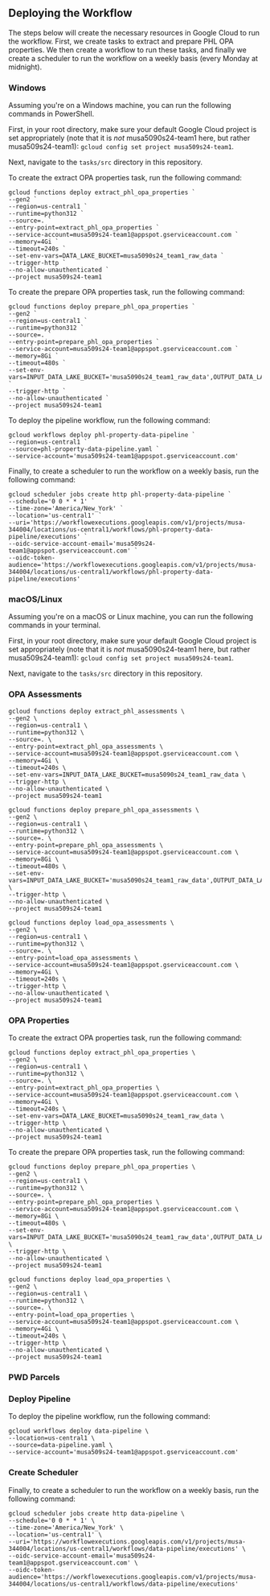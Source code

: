 ## Deploying the Workflow

The steps below will create the necessary resources in Google Cloud to run the workflow. First, we create tasks to extract and prepare PHL OPA properties. We then create a workflow to run these tasks, and finally we create a scheduler to run the workflow on a weekly basis (every Monday at midnight).

### Windows
Assuming you're on a Windows machine, you can run the following commands in PowerShell.

First, in your root directory, make sure your default Google Cloud project is set appropriately (note that it is *not* musa5090s24-team1 here, but rather musa509s24-team1): `gcloud config set project musa509s24-team1`.

Next, navigate to the `tasks/src` directory in this repository.

To create the extract OPA properties task, run the following command:

```shell
gcloud functions deploy extract_phl_opa_properties `
--gen2 `
--region=us-central1 `
--runtime=python312 `
--source=. `
--entry-point=extract_phl_opa_properties `
--service-account=musa509s24-team1@appspot.gserviceaccount.com `
--memory=4Gi `
--timeout=240s `
--set-env-vars=DATA_LAKE_BUCKET=musa5090s24_team1_raw_data `
--trigger-http `
--no-allow-unauthenticated `
--project musa509s24-team1
```

To create the prepare OPA properties task, run the following command:

```shell
gcloud functions deploy prepare_phl_opa_properties `
--gen2 `
--region=us-central1 `
--runtime=python312 `
--source=. `
--entry-point=prepare_phl_opa_properties `
--service-account=musa509s24-team1@appspot.gserviceaccount.com `
--memory=8Gi `
--timeout=480s `
--set-env-vars=INPUT_DATA_LAKE_BUCKET='musa5090s24_team1_raw_data',OUTPUT_DATA_LAKE_BUCKET='musa5090s24_team1_prepared_data' `
--trigger-http `
--no-allow-unauthenticated `
--project musa509s24-team1
```

To deploy the pipeline workflow, run the following command:

```shell
gcloud workflows deploy phl-property-data-pipeline `
--region=us-central1 `
--source=phl-property-data-pipeline.yaml `
--service-account='musa509s24-team1@appspot.gserviceaccount.com'
```

Finally, to create a scheduler to run the workflow on a weekly basis, run the following command:

```shell
gcloud scheduler jobs create http phl-property-data-pipeline `
--schedule='0 0 * * 1' `
--time-zone='America/New_York' `
--location='us-central1' `
--uri='https://workflowexecutions.googleapis.com/v1/projects/musa-344004/locations/us-central1/workflows/phl-property-data-pipeline/executions' `
--oidc-service-account-email='musa509s24-team1@appspot.gserviceaccount.com' `
--oidc-token-audience='https://workflowexecutions.googleapis.com/v1/projects/musa-344004/locations/us-central1/workflows/phl-property-data-pipeline/executions'
```

### macOS/Linux

Assuming you're on a macOS or Linux machine, you can run the following commands in your terminal.

First, in your root directory, make sure your default Google Cloud project is set appropriately (note that it is *not* musa5090s24-team1 here, but rather musa509s24-team1): `gcloud config set project musa509s24-team1`.

Next, navigate to the `tasks/src` directory in this repository.

### OPA Assessments

```shell
gcloud functions deploy extract_phl_assessments \
--gen2 \
--region=us-central1 \
--runtime=python312 \
--source=. \
--entry-point=extract_phl_opa_assessments \
--service-account=musa509s24-team1@appspot.gserviceaccount.com \
--memory=4Gi \
--timeout=240s \
--set-env-vars=INPUT_DATA_LAKE_BUCKET=musa5090s24_team1_raw_data \
--trigger-http \
--no-allow-unauthenticated \
--project musa509s24-team1
```

```shell
gcloud functions deploy prepare_phl_opa_assessments \
--gen2 \
--region=us-central1 \
--runtime=python312 \
--source=. \
--entry-point=prepare_phl_opa_assessments \
--service-account=musa509s24-team1@appspot.gserviceaccount.com \
--memory=8Gi \
--timeout=480s \
--set-env-vars=INPUT_DATA_LAKE_BUCKET='musa5090s24_team1_raw_data',OUTPUT_DATA_LAKE_BUCKET='musa5090s24_team1_prepared_data' \
--trigger-http \
--no-allow-unauthenticated \
--project musa509s24-team1
```

```shell
gcloud functions deploy load_opa_assessments \
--gen2 \
--region=us-central1 \
--runtime=python312 \
--source=. \
--entry-point=load_opa_assessments \
--service-account=musa509s24-team1@appspot.gserviceaccount.com \
--memory=4Gi \
--timeout=240s \
--trigger-http \
--no-allow-unauthenticated \
--project musa509s24-team1
```

### OPA Properties
To create the extract OPA properties task, run the following command:

```shell
gcloud functions deploy extract_phl_opa_properties \
--gen2 \
--region=us-central1 \
--runtime=python312 \
--source=. \
--entry-point=extract_phl_opa_properties \
--service-account=musa509s24-team1@appspot.gserviceaccount.com \
--memory=4Gi \
--timeout=240s \
--set-env-vars=DATA_LAKE_BUCKET=musa5090s24_team1_raw_data \
--trigger-http \
--no-allow-unauthenticated \
--project musa509s24-team1
```

To create the prepare OPA properties task, run the following command:

```shell
gcloud functions deploy prepare_phl_opa_properties \
--gen2 \
--region=us-central1 \
--runtime=python312 \
--source=. \
--entry-point=prepare_phl_opa_properties \
--service-account=musa509s24-team1@appspot.gserviceaccount.com \
--memory=8Gi \
--timeout=480s \
--set-env-vars=INPUT_DATA_LAKE_BUCKET='musa5090s24_team1_raw_data',OUTPUT_DATA_LAKE_BUCKET='musa5090s24_team1_prepared_data' \
--trigger-http \
--no-allow-unauthenticated \
--project musa509s24-team1
```

```shell
gcloud functions deploy load_opa_properties \
--gen2 \
--region=us-central1 \
--runtime=python312 \
--source=. \
--entry-point=load_opa_properties \
--service-account=musa509s24-team1@appspot.gserviceaccount.com \
--memory=4Gi \
--timeout=240s \
--trigger-http \
--no-allow-unauthenticated \
--project musa509s24-team1
```

### PWD Parcels

### Deploy Pipeline
To deploy the pipeline workflow, run the following command:

```shell
gcloud workflows deploy data-pipeline \
--location=us-central1 \
--source=data-pipeline.yaml \
--service-account='musa509s24-team1@appspot.gserviceaccount.com'
```

### Create Scheduler
Finally, to create a scheduler to run the workflow on a weekly basis, run the following command:

```shell
gcloud scheduler jobs create http data-pipeline \
--schedule='0 0 * * 1' \
--time-zone='America/New_York' \
--location='us-central1' \
--uri='https://workflowexecutions.googleapis.com/v1/projects/musa-344004/locations/us-central1/workflows/data-pipeline/executions' \
--oidc-service-account-email='musa509s24-team1@appspot.gserviceaccount.com' \
--oidc-token-audience='https://workflowexecutions.googleapis.com/v1/projects/musa-344004/locations/us-central1/workflows/data-pipeline/executions'
```